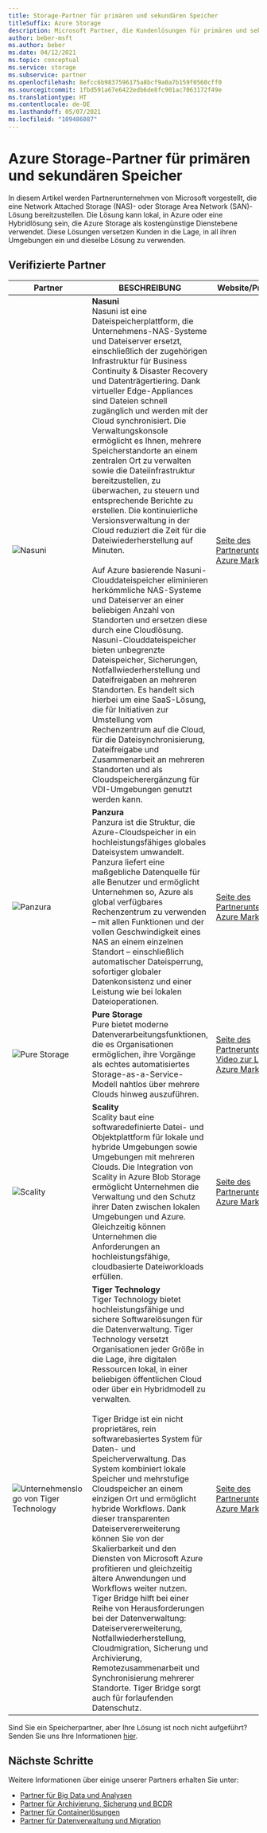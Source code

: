 ```yaml
---
title: Storage-Partner für primären und sekundären Speicher
titleSuffix: Azure Storage
description: Microsoft Partner, die Kundenlösungen für primären und sekundären Speicher mit Azure Storage erstellen
author: beber-msft
ms.author: beber
ms.date: 04/12/2021
ms.topic: conceptual
ms.service: storage
ms.subservice: partner
ms.openlocfilehash: 8efcc6b9837596175a8bcf9a0a7b159f0560cff0
ms.sourcegitcommit: 1fbd591a67e6422edb6de8fc901ac7063172f49e
ms.translationtype: HT
ms.contentlocale: de-DE
ms.lasthandoff: 05/07/2021
ms.locfileid: "109486087"
---
```

# <a name="azure-storage-partners-for-primary-and-secondary-storage"></a>Azure Storage-Partner für primären und sekundären Speicher

In diesem Artikel werden Partnerunternehmen von Microsoft vorgestellt, die eine Network Attached Storage (NAS)- oder Storage Area Network (SAN)-Lösung bereitzustellen. Die Lösung kann lokal, in Azure oder eine Hybridlösung sein, die Azure Storage als kostengünstige Dienstebene verwendet. Diese Lösungen versetzen Kunden in die Lage, in all ihren Umgebungen ein und dieselbe Lösung zu verwenden.

## <a name="verified-partners"></a>Verifizierte Partner

| Partner | BESCHREIBUNG | Website/Produktlink |
| ------- | ----------- | -------------------- |
| ![Nasuni](./media/nasuni-logo.png) |**Nasuni**<br>Nasuni ist eine Dateispeicherplattform, die Unternehmens-NAS-Systeme und Dateiserver ersetzt, einschließlich der zugehörigen Infrastruktur für Business Continuity & Disaster Recovery und Datenträgertiering. Dank virtueller Edge-Appliances sind Dateien schnell zugänglich und werden mit der Cloud synchronisiert. Die Verwaltungskonsole ermöglicht es Ihnen, mehrere Speicherstandorte an einem zentralen Ort zu verwalten sowie die Dateiinfrastruktur bereitzustellen, zu überwachen, zu steuern und entsprechende Berichte zu erstellen. Die kontinuierliche Versionsverwaltung in der Cloud reduziert die Zeit für die Dateiwiederherstellung auf Minuten.<br><br>Auf Azure basierende Nasuni-Clouddateispeicher eliminieren herkömmliche NAS-Systeme und Dateiserver an einer beliebigen Anzahl von Standorten und ersetzen diese durch eine Cloudlösung. Nasuni-Clouddateispeicher bieten unbegrenzte Dateispeicher, Sicherungen, Notfallwiederherstellung und Dateifreigaben an mehreren Standorten. Es handelt sich hierbei um eine SaaS-Lösung, die für Initiativen zur Umstellung vom Rechenzentrum auf die Cloud, für die Dateisynchronisierung, Dateifreigabe und Zusammenarbeit an mehreren Standorten und als Cloudspeicherergänzung für VDI-Umgebungen genutzt werden kann.|[Seite des Partnerunternehmens](https://www.nasuni.com/partner/microsoft/)<br>[Azure Marketplace](https://azuremarketplace.microsoft.com/marketplace/apps/nasunicorporation.nasuni)|
| ![Panzura](./media/panzura-logo.png) |**Panzura**<br>Panzura ist die Struktur, die Azure-Cloudspeicher in ein hochleistungsfähiges globales Dateisystem umwandelt. Panzura liefert eine maßgebliche Datenquelle für alle Benutzer und ermöglicht Unternehmen so, Azure als global verfügbares Rechenzentrum zu verwenden – mit allen Funktionen und der vollen Geschwindigkeit eines NAS an einem einzelnen Standort – einschließlich automatischer Dateisperrung, sofortiger globaler Datenkonsistenz und einer Leistung wie bei lokalen Dateioperationen. |[Seite des Partnerunternehmens](https://panzura.com/partners/microsoft-azure/)<br>[Azure Marketplace](https://azuremarketplace.microsoft.com/marketplace/apps/panzura-file-system.panzura-freedom-filer)|
| ![Pure Storage](./media/pure-logo.png) |**Pure Storage**<br>Pure bietet moderne Datenverarbeitungsfunktionen, die es Organisationen ermöglichen, ihre Vorgänge als echtes automatisiertes Storage-as-a-Service-Modell nahtlos über mehrere Clouds hinweg auszuführen.|[Seite des Partnerunternehmens](https://www.purestorage.com/company/technology-partners/microsoft.html)<br>[Video zur Lösung](https://azure.microsoft.com/resources/videos/pure-storage-overview)<br>[Azure Marketplace](https://azuremarketplace.microsoft.com/marketplace/apps/purestoragemarketplaceadmin.cbs_license_offer)|
| ![Scality](./media/scality-logo.png) |**Scality**<br>Scality baut eine softwaredefinierte Datei- und Objektplattform für lokale und hybride Umgebungen sowie Umgebungen mit mehreren Clouds. Die Integration von Scality in Azure Blob Storage ermöglicht Unternehmen die Verwaltung und den Schutz ihrer Daten zwischen lokalen Umgebungen und Azure. Gleichzeitig können Unternehmen die Anforderungen an hochleistungsfähige, cloudbasierte Dateiworkloads erfüllen. |[Seite des Partnerunternehmens](https://www.scality.com/partners/azure/)<br>[Azure Marketplace](https://azuremarketplace.microsoft.com/marketplace/apps/scality.scalityconnecthourly?tab=Overview)|
| ![Unternehmenslogo von Tiger Technology](./media/tiger-logo.png) |**Tiger Technology**<br>Tiger Technology bietet hochleistungsfähige und sichere Softwarelösungen für die Datenverwaltung. Tiger Technology versetzt Organisationen jeder Größe in die Lage, ihre digitalen Ressourcen lokal, in einer beliebigen öffentlichen Cloud oder über ein Hybridmodell zu verwalten. <br><br> Tiger Bridge ist ein nicht proprietäres, rein softwarebasiertes System für Daten- und Speicherverwaltung. Das System kombiniert lokale Speicher und mehrstufige Cloudspeicher an einem einzigen Ort und ermöglicht hybride Workflows. Dank dieser transparenten Dateiservererweiterung können Sie von der Skalierbarkeit und den Diensten von Microsoft Azure profitieren und gleichzeitig ältere Anwendungen und Workflows weiter nutzen. Tiger Bridge hilft bei einer Reihe von Herausforderungen bei der Datenverwaltung: Dateiservererweiterung, Notfallwiederherstellung, Cloudmigration, Sicherung und Archivierung, Remotezusammenarbeit und Synchronisierung mehrerer Standorte. Tiger Bridge sorgt auch für forlaufenden Datenschutz. |[Seite des Partnerunternehmens](https://www.tiger-technology.com/partners/microsoft-azure/)<br>[Azure Marketplace](https://azuremarketplace.microsoft.com/marketplace/apps/tiger-technology.tigerbridge_vm)|

Sind Sie ein Speicherpartner, aber Ihre Lösung ist noch nicht aufgeführt? Senden Sie uns Ihre Informationen [hier](https://forms.office.com/pages/responsepage.aspx?id=v4j5cvGGr0GRqy180BHbR3i8TQB_XnRAsV3-7XmQFpFUQjY4QlJYUzFHQ0ZBVDNYWERaUlNRVU5IMyQlQCN0PWcu).
## <a name="next-steps"></a>Nächste Schritte

Weitere Informationen über einige unserer Partners erhalten Sie unter:

- [Partner für Big Data und Analysen](..\analytics\partner-overview.md)
- [Partner für Archivierung, Sicherung und BCDR](..\backup-archive-disaster-recovery\partner-overview.md)
- [Partner für Containerlösungen](..\container-solutions\partner-overview.md)
- [Partner für Datenverwaltung und Migration](..\data-management\partner-overview.md)